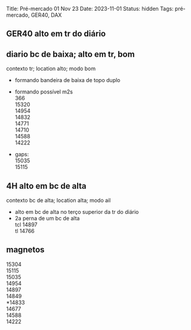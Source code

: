 Title: Pré-mercado 01 Nov 23
Date: 2023-11-01
Status: hidden
Tags: pré-mercado, GER40, DAX

## GER40   alto em tr do diário  

## diario   bc de baixa; alto em tr, bom  
contexto tr; location alto; modo  bom  

* formando bandeira de baixa de topo duplo  
* formando possível m2s  
366  
15320  
14954  
14832  
14771  
14710  
14588  
14222   

* gaps:  
15035  
15115  

## 4H alto em bc de alta  
contexto bc de alta; location alta; modo ail  

* alto em bc de alta no terço superior da tr do diário
* 2a perna de um bc de alta  
tcl 14897  
tl 14766  


## magnetos  
15304      
15115  
15035  
14954  
14897  
14849  
*14833  
14677  
14588  
14222  
